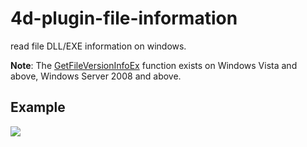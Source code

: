 # 4d-plugin-file-information

read file DLL/EXE information on windows.

**Note**: The [GetFileVersionInfoEx](https://msdn.microsoft.com/en-us/library/windows/desktop/aa969434(v=vs.85).aspx) function exists on Windows Vista and above, Windows Server 2008 and above.

Example
---

![](https://github.com/miyako/4d-plugin-file-information/blob/master/images/1.png)
